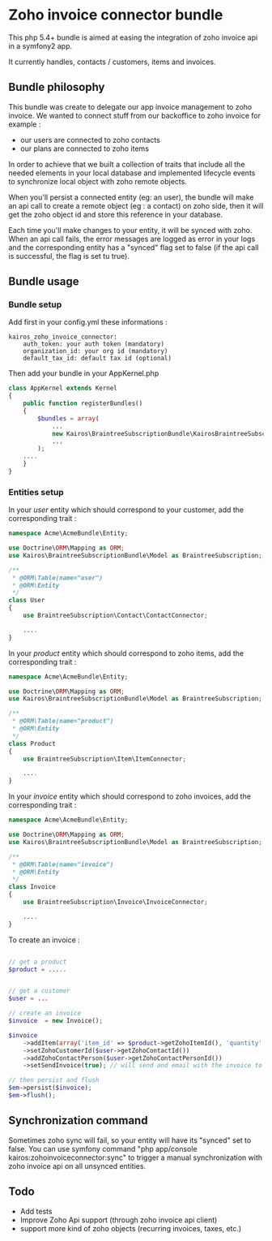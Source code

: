 # Zoho invoice connector bundle

This php 5.4+ bundle is aimed at easing the integration of zoho invoice api in a symfony2 app.

It currently handles, contacts / customers, items and invoices.

## Bundle philosophy

This bundle was create to delegate our app invoice management to zoho invoice.
We wanted to connect stuff from our backoffice to zoho invoice for example :
* our users are connected to zoho contacts
* our plans are connected to zoho items

In order to achieve that we built a collection of traits that include all the needed elements in your local database
and implemented lifecycle events to synchronize local object with zoho remote objects.

When you'll persist a connected entity (eg: an user), the bundle will make an api call to create a remote object (eg : a contact) on zoho side,
then it will get the zoho object id and store this reference in your database.

Each time you'll make changes to your entity, it will be synced with zoho.
When an api call fails, the error messages are logged as error in your logs and the corresponding entity
has a "synced" flag set to false (if the api call is successful, the flag is set tu true).

## Bundle usage


### Bundle setup

Add first in your config.yml these informations :

```
kairos_zoho_invoice_connector:
    auth_token: your auth token (mandatory)
    organization_id: your org id (mandatory)
    default_tax_id: default tax id (optional)
```

Then add your bundle in your AppKernel.php

```php
class AppKernel extends Kernel
{
    public function registerBundles()
    {
        $bundles = array(
            ...
            new Kairos\BraintreeSubscriptionBundle\KairosBraintreeSubscriptionBundle(),
            ...
        );
    ....
    }
}
```


### Entities setup

In your *user* entity which should correspond to your customer, add the corresponding trait :


```php
namespace Acme\AcmeBundle\Entity;

use Doctrine\ORM\Mapping as ORM;
use Kairos\BraintreeSubscriptionBundle\Model as BraintreeSubscription;

/**
 * @ORM\Table(name="user")
 * @ORM\Entity
 */
class User
{
    use BraintreeSubscription\Contact\ContactConnector;

    ....
}

```


In your *product* entity which should correspond to zoho items, add the corresponding trait :


```php
namespace Acme\AcmeBundle\Entity;

use Doctrine\ORM\Mapping as ORM;
use Kairos\BraintreeSubscriptionBundle\Model as BraintreeSubscription;

/**
 * @ORM\Table(name="product")
 * @ORM\Entity
 */
class Product
{
    use BraintreeSubscription\Item\ItemConnector;

    ....
}

```


In your *invoice* entity which should correspond to zoho invoices, add the corresponding trait :


```php
namespace Acme\AcmeBundle\Entity;

use Doctrine\ORM\Mapping as ORM;
use Kairos\BraintreeSubscriptionBundle\Model as BraintreeSubscription;

/**
 * @ORM\Table(name="invoice")
 * @ORM\Entity
 */
class Invoice
{
    use BraintreeSubscription\Invoice\InvoiceConnector;

    ....
}

```


To create an invoice :

```php

// get a product
$product = .....


// get a customer
$user = ...

// create an invoice
$invoice  = new Invoice();

$invoice
    ->addItem(array('item_id' => $product->getZohoItemId(), 'quantity' => 1))
    ->setZohoCustomerId($user->getZohoContactId())
    ->addZohoContactPerson($user->getZohoContactPersonId())
    ->setSendInvoice(true); // will send and email with the invoice to the contact person

// then persist and flush
$em->persist($invoice);
$em->flush();

```


## Synchronization command

Sometimes zoho sync will fail, so your entity will have its "synced" set to false.
You can use symfony command "php app/console kairos:zohoinvoiceconnector:sync" to trigger a manual synchronization
with zoho invoice api on all unsynced entities.


## Todo

* Add tests
* Improve Zoho Api support (through zoho invoice api client)
* support more kind of zoho objects (recurring invoices, taxes, etc.)